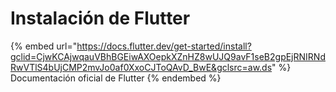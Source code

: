 # Instalación de Flutter

{% embed url="https://docs.flutter.dev/get-started/install?gclid=CjwKCAjwqauVBhBGEiwAXOepkXZnHZ8wUJQ9avF1seB2gpEjRNIRNdRwVTlS4bUjCMP2mvJo0af0XxoCJToQAvD_BwE&gclsrc=aw.ds" %}
Documentación oficial de Flutter
{% endembed %}
